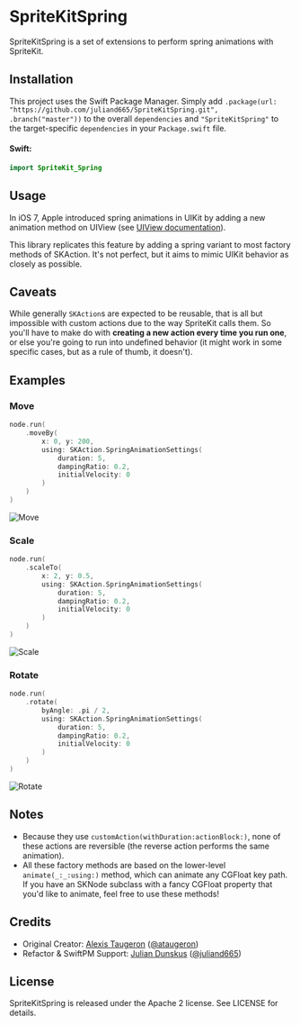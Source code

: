 SpriteKitSpring
================

SpriteKitSpring is a set of extensions to perform spring animations with SpriteKit.

## Installation

This project uses the Swift Package Manager. Simply add `.package(url: "https://github.com/juliand665/SpriteKitSpring.git", .branch("master"))` to the overall `dependencies` and `"SpriteKitSpring"` to the target-specific `dependencies` in your `Package.swift` file.

#### Swift:
```swift
import SpriteKit_Spring
```
## Usage

In iOS 7, Apple introduced spring animations in UIKit by adding a new animation method on UIView (see [UIView documentation](https://developer.apple.com/documentation/uikit/uiview/1622594-animate)).

This library replicates this feature by adding a spring variant to most factory methods of SKAction. It's not perfect, but it aims to mimic UIKit behavior as closely as possible.

## Caveats

While generally `SKAction`s are expected to be reusable, that is all but impossible with custom actions due to the way SpriteKit calls them. So you'll have to make do with **creating a new action every time you run one**, or else you're going to run into undefined behavior (it might work in some specific cases, but as a rule of thumb, it doesn't).

## Examples

### Move

```swift
node.run(
	.moveBy(
		x: 0, y: 200,
		using: SKAction.SpringAnimationSettings(
			duration: 5,
			dampingRatio: 0.2,
			initialVelocity: 0
		)
	)
)
```

![Move](https://ataugeron.github.io/SpriteKit-Spring/bounce_1.gif)

### Scale

```swift
node.run(
	.scaleTo(
		x: 2, y: 0.5,
		using: SKAction.SpringAnimationSettings(
			duration: 5,
			dampingRatio: 0.2,
			initialVelocity: 0
		)
	)
)
```

![Scale](https://ataugeron.github.io/SpriteKit-Spring/bounce_2.gif)

### Rotate

```swift
node.run(
	.rotate(
		byAngle: .pi / 2,
		using: SKAction.SpringAnimationSettings(
			duration: 5,
			dampingRatio: 0.2,
			initialVelocity: 0
		)
	)
)
```

![Rotate](https://ataugeron.github.io/SpriteKit-Spring/bounce_3.gif)

## Notes

- Because they use `customAction(withDuration:actionBlock:)`, none of these actions are reversible (the reverse action performs the same animation).
- All these factory methods are based on the lower-level `animate(_:_:using:)` method, which can animate any CGFloat key path. If you have an SKNode subclass with a fancy CGFloat property that you'd like to animate, feel free to use these methods!

## Credits

- Original Creator: [Alexis Taugeron](http://alexistaugeron.com) ([@ataugeron](https://twitter.com/ataugeron))
- Refactor & SwiftPM Support: [Julian Dunskus](https://github.com/juliand665) ([@juliand665](https://twitter.com/juliand665))

## License

SpriteKitSpring is released under the Apache 2 license. See LICENSE for details.
